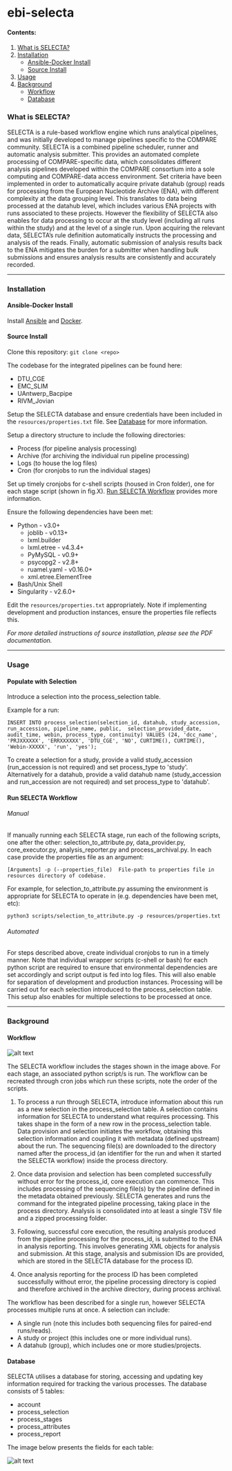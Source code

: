 # ebi-selecta

#### Contents:
1. [What is SELECTA?](#what-is-selecta?)
2. [Installation](#installation)
    - [Ansible-Docker Install](#ansible-docker-install)
    - [Source Install](#source-install)
3. [Usage](#usage)
4. [Background](#background)
    - [Workflow](#workflow)
    - [Database](#database)


### What is SELECTA?
SELECTA is a rule-based workflow engine which runs analytical pipelines, and was initially developed to manage 
pipelines specific to the COMPARE community. SELECTA is a combined pipeline scheduler, runner and automatic analysis 
submitter. This provides an automated complete processing of COMPARE-specific data, which consolidates different 
analysis pipelines developed within the COMPARE consortium into a sole computing and COMPARE-data access environment. 
Set criteria have been implemented in order to automatically acquire private datahub (group) reads for processing from 
the European Nucleotide Archive (ENA), with different complexity at the data grouping level. This translates to data 
being processed at the datahub level, which includes various ENA projects with runs associated to these projects. 
However the flexibility of SELECTA also enables for data processing to occur at the study level (including all runs 
within the study) and at the level of a single run. Upon acquiring the relevant data, SELECTA’s rule definition 
automatically instructs the processing and analysis of the reads. Finally, automatic submission of analysis results 
back to the ENA mitigates the burden for a submitter when handling bulk submissions and ensures analysis results are 
consistently and accurately recorded.

---

### Installation
#### Ansible-Docker Install

Install [Ansible](https://docs.ansible.com/ansible/latest/installation_guide/intro_installation.html) and [Docker](https://docs.docker.com/install/).


#### Source Install

Clone this repository:
`git clone <repo>`

The codebase for the integrated pipelines can be found here:
 - DTU_CGE
 - EMC_SLIM
 - UAntwerp_Bacpipe
 - RIVM_Jovian
 
Setup the SELECTA database and ensure credentials have been included in the `resources/properties.txt` file. See 
[Database](#database) for more information.

Setup a directory structure to include the following directories:
 * Process (for pipeline analysis processing)
 * Archive (for archiving the individual run pipeline processing)
 * Logs (to house the log files)
 * Cron (for cronjobs to run the individual stages)
 
Set up timely cronjobs for c-shell scripts (housed in Cron folder), one for each stage script (shown in fig.X).
[Run SELECTA Workflow](#run-selecta-workflow) provides more information.

Ensure the following dependencies have been met:
 - Python - v3.0+
    - joblib -  v0.13+
    - lxml.builder
    - lxml.etree - v4.3.4+
    - PyMySQL - v0.9+
    - psycopg2 - v2.8+
    - ruamel.yaml - v0.16.0+
    - xml.etree.ElementTree
 - Bash/Unix Shell
 - Singularity - v2.6.0+

Edit the `resources/properties.txt` appropriately. Note if implementing
development and production instances, ensure the properties file reflects this.


_For more detailed instructions of source installation, please see the PDF documentation._

---

### Usage

#### Populate with Selection
Introduce a selection into the process_selection table.

Example for a run:

`INSERT INTO process_selection(selection_id, datahub, study_accession, run_accession, pipeline_name, public, 
selection_provided_date, audit_time, webin, process_type, continuity) VALUES (24, 'dcc_name', 'PRJXXXXXX', 'ERRXXXXXX',
'DTU_CGE', 'NO', CURTIME(), CURTIME(), 'Webin-XXXXX', 'run', 'yes');
`

To create a selection for a study, provide a valid study_accession (run_accession is not required) and set process_type
to 'study'. Alternatively for a datahub, provide a valid datahub name (study_accession and run_accession are not 
required) and set 
process_type to 'datahub'.

#### Run SELECTA Workflow
###### Manual
If manually running each SELECTA stage, run each of the following scripts, one after the other:
selection_to_attribute.py, data_provider.py, core_executor.py, analysis_reporter.py and process_archival.py. In each 
case provide the properties file as an argument:

`[Arguments]
	-p (--properties_file)	File-path to properties file in resources directory of codebase.`
	
For example, for selection_to_attribute.py assuming the environment is appropriate for SELECTA to operate in (e.g. 
dependencies have been met, etc):

`python3 scripts/selection_to_attribute.py -p resources/properties.txt`

###### Automated
For steps described above, create individual cronjobs to run in a timely manner. Note that individual wrapper scripts 
(c-shell or bash) for each python script are required to ensure that environmental dependencies are set accordingly 
and script output is fed into log files. This will also enable for separation of development and production instances. 
Processing will be carried out for each selection introduced to the process_selection table. This setup also enables 
for multiple selections to be processed at once.

---

### Background

#### Workflow

![alt text](fig/Usage.jpg)

The SELECTA workflow includes the stages shown in the image above. For each stage, an associated python script/s is run.
The workflow can be recreated through cron jobs which run these scripts, note the order of the scripts. 

1. To process a run through SELECTA, introduce information about this run as a new selection in the process_selection
table. A selection contains information for SELECTA to understand what requires processing. This takes shape in the form
of a new row in the process_selection table. Data provision and selection initiates the workflow, obtaining this 
selection information and coupling it with metadata (defined upstream) about the run. The sequencing file(s) are 
downloaded to the directory named after the process_id (an identifier for the run and when it started the SELECTA 
workflow) inside the process directory.

2. Once data provision and selection has been completed successfully without error for the process_id, core execution can 
commence. This includes processing of the sequencing file(s) by the pipeline defined in the metadata obtained 
previously. SELECTA generates and runs the command for the integrated pipeline processing, taking place in the process 
directory. Analysis is consolidated into at least a single TSV file and a zipped processing folder.

3. Following, successful core execution, the resulting analysis produced from the pipeline processing for the process_id, 
is submitted to the ENA in analysis reporting. This involves generating XML objects for analysis and submission. At this
stage, analysis and submission IDs are provided, which are stored in the SELECTA database for the process ID.

4. Once analysis reporting for the process ID has been completed successfully without error, the pipeline processing 
directory is copied and therefore archived in the archive directory, during process archival.

The workflow has been described for a single run, however SELECTA processes multiple runs at once. A selection can 
include:
 - A single run (note this includes both sequencing files for paired-end runs/reads).
 - A study or project (this includes one or more individual runs).
 - A datahub (group), which includes one or more studies/projects.
 
#### Database
SELECTA utilises a database for storing, accessing and updating key information required for tracking the various 
processes. The database consists of 5 tables:
 - account
 - process_selection
 - process_stages
 - process_attributes
 - process_report
 
The image below presents the fields for each table:

![alt text](/fig/SELECTA_Database_Schema.jpg)

